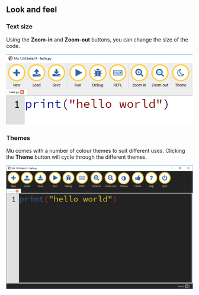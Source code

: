 ## Look and feel

### Text size

Using the **Zoom-in** and **Zoom-out** buttons, you can change the size of the code.

![zoom in](images/mu_zoom_in.PNG)

### Themes

Mu comes with a number of colour themes to suit different uses. Clicking the **Theme** button will cycle through the different themes.

![mu dark theme](images/mu_theme_dark.PNG)
